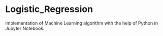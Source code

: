 # Logistic_Regression
Implementation of Machine Learning algorithm with the help of Python in Jupyter Notebook.
